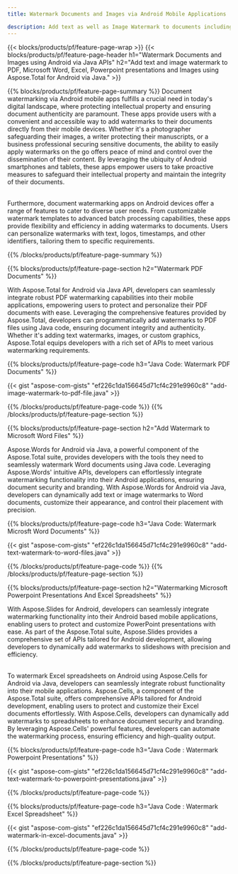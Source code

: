 ```yaml
---
title: Watermark Documents and Images via Android Mobile Applications

description: Add text as well as Image Watermark to documents including Microsoft Word, Excel, PowerPoint, PDF and Images via your Android Mobile application. Add free text or image watermark online via app.
---
```


{{< blocks/products/pf/feature-page-wrap >}}
{{< blocks/products/pf/feature-page-header h1="Watermark Documents and Images using Android via Java APIs" h2="Add text and image watermark to PDF, Microsoft Word, Excel, Powerpoint presentations and Images using Aspose.Total for Android via Java." >}}

{{% blocks/products/pf/feature-page-summary %}}
Document watermarking via Android mobile apps fulfills a crucial need in today's digital landscape, where protecting intellectual property and ensuring document authenticity are paramount. These apps provide users with a convenient and accessible way to add watermarks to their documents directly from their mobile devices. Whether it's a photographer safeguarding their images, a writer protecting their manuscripts, or a business professional securing sensitive documents, the ability to easily apply watermarks on the go offers peace of mind and control over the dissemination of their content. By leveraging the ubiquity of Android smartphones and tablets, these apps empower users to take proactive measures to safeguard their intellectual property and maintain the integrity of their documents. <br /><br />

Furthermore, document watermarking apps on Android devices offer a range of features to cater to diverse user needs. From customizable watermark templates to advanced batch processing capabilities, these apps provide flexibility and efficiency in adding watermarks to documents. Users can personalize watermarks with text, logos, timestamps, and other identifiers, tailoring them to specific requirements. 

{{% /blocks/products/pf/feature-page-summary  %}}

{{% blocks/products/pf/feature-page-section  h2="Watermark PDF Documents" %}}

With Aspose.Total for Android via Java API, developers can seamlessly integrate robust PDF watermarking capabilities into their mobile applications, empowering users to protect and personalize their PDF documents with ease. Leveraging the comprehensive features provided by Aspose.Total, developers can programmatically add watermarks to PDF files using Java code, ensuring document integrity and authenticity. Whether it's adding text watermarks, images, or custom graphics, Aspose.Total equips developers with a rich set of APIs to meet various watermarking requirements.

{{% blocks/products/pf/feature-page-code h3="Java Code: Watermark PDF Documents" %}}

{{< gist "aspose-com-gists" "ef226c1da156645d71cf4c291e9960c8" "add-image-watermark-to-pdf-file.java" >}}

{{% /blocks/products/pf/feature-page-code  %}}
{{% /blocks/products/pf/feature-page-section %}}

{{% blocks/products/pf/feature-page-section  h2="Add Watermark to Microsoft Word Files" %}}

Aspose.Words for Android via Java, a powerful component of the Aspose.Total suite, provides developers with the tools they need to seamlessly watermark Word documents using Java code. Leveraging Aspose.Words' intuitive APIs, developers can effortlessly integrate watermarking functionality into their Android applications, ensuring document security and branding. With Aspose.Words for Android via Java, developers can dynamically add text or image watermarks to Word documents, customize their appearance, and control their placement with precision.

{{% blocks/products/pf/feature-page-code h3="Java Code: Watermark Microsft Word Documents" %}}

{{< gist "aspose-com-gists" "ef226c1da156645d71cf4c291e9960c8" "add-text-watermark-to-word-files.java" >}}

{{% /blocks/products/pf/feature-page-code  %}}
{{% /blocks/products/pf/feature-page-section %}}


{{% blocks/products/pf/feature-page-section  h2="Watermarking Microsoft Powerpoint Presentations And Excel Spreadsheets" %}}

With Aspose.Slides for Android, developers can seamlessly integrate watermarking functionality into their Android based mobile applications, enabling users to protect and customize PowerPoint presentations with ease. As part of the Aspose.Total suite, Aspose.Slides provides a comprehensive set of APIs tailored for Android development, allowing developers to dynamically add watermarks to slideshows with precision and efficiency. <br /><br />

To watermark Excel spreadsheets on Android using Aspose.Cells for Android via Java, developers can seamlessly integrate robust functionality into their mobile applications. Aspose.Cells, a component of the Aspose.Total suite, offers comprehensive APIs tailored for Android development, enabling users to protect and customize their Excel documents effortlessly. With Aspose.Cells, developers can dynamically add watermarks to spreadsheets to enhance document security and branding. By leveraging Aspose.Cells' powerful features, developers can automate the watermarking process, ensuring efficiency and high-quality output. 

{{% blocks/products/pf/feature-page-code h3="Java Code : Watermark Powerpoint Presentations" %}}

{{< gist "aspose-com-gists" "ef226c1da156645d71cf4c291e9960c8" "add-text-watermark-to-powerpoint-presentations.java" >}}

{{% /blocks/products/pf/feature-page-code  %}}

{{% blocks/products/pf/feature-page-code h3="Java Code : Watermark Excel Spreadsheet" %}}

{{< gist "aspose-com-gists" "ef226c1da156645d71cf4c291e9960c8" "add-watermark-in-excel-documents.java" >}}

{{% /blocks/products/pf/feature-page-code  %}}


{{% /blocks/products/pf/feature-page-section %}}